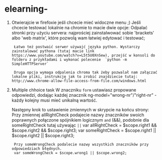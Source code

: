 # elearning-

1. Otwierajcie w firefoxie jeśli chcecie mieć widoczne menu ;)
	Jeśli chcecie testować lokalnie na chromie to macie dwie opcje:
		Odpalać stronki przy użyciu servera: najprościej zainstalwować sobie 'brackets' albo 'web matrix', które pozwolą wam łatwiej edytować i testować;
	
		Łatwo też postwaić serwer używajć języka python. Wystarczy zainstalować pythona (tutaj macie link https://www.youtube.com/watch?v=L5t5U0XnSew), przejść w konsoli do folderu z przykładami i wykonać polecenie  `python -m SimpleHTTPServer`
		
		Druga opcja wymaga odpalenia chroma tak żeby pozwalał nam załączać lokalne pliki, instrukcję jak to zrobić znajdziecie tutaj: http://www.chrome-allow-file-access-from-file.com/windows.html


2. Multiple chhoice task
	W znaczniku `form` ustawiasz propowane odpowiedzi, dodając każdej znacznik ng-model="wrong-nr"/"right-nr" - każdy kolejny musi mieć unikalną wartość.
	
	Następny krok to ustawienie zmiennych w skrypcie na końcu strony:
		Przy zmiennej allRightCheck podajecie nazwy znaczników swoich poprawnych połączone spójnikiem logicznym `and` (&&), podobnie dla someRightCheck tutaj używając `||`
		var allRightCheck = $scope.right1 && $scope.right2  && $scope.right3;
		var someRightCheck = $scope.right1 || $scope.right2  || $scope.right3;
		
		Przy someWrongCheck podalecie nazwy wszystkich znaczników przy odpowiedziach błędnych.
		var someWrongCheck = $scope.wrong1 || $scope.wrong2;